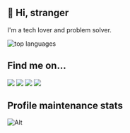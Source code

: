 

## 👋 Hi, stranger 

I'm a tech lover and problem solver.

![top languages](https://github-readme-stats.vercel.app/api/top-langs?username=ilesar&layout=compact&theme=apprentice&hide_border=true&hide=ASP,C%23,HTML,ShaderLab)



## Find me on...

[![](https://img.shields.io/badge/linkedin-262626.svg?style=for-the-badge&logo=linkedin&logoColor=white)](https://www.linkedin.com/in/ivanlesar/)
[![](https://img.shields.io/badge/Facebook-262626.svg?style=for-the-badge&logo=facebook&logoColor=white)](https://www.facebook.com/lesar.ivan)
[![](https://img.shields.io/badge/Blog-262626.svg?style=for-the-badge&logo=google-chrome&logoColor=white)](https://blog.lesar.me/)
[![](https://img.shields.io/badge/Web%20(wip)-262626.svg?style=for-the-badge&logo=google-chrome&logoColor=white)](https://ivan.lesar.me/)

## Profile maintenance stats

![Alt](https://repobeats.axiom.co/api/embed/5d050e5b3ed26e26d8286b3e7f56271c51b3ac68.svg "Repobeats analytics image")
